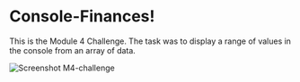 # Console-Finances!


This is the Module 4 Challenge. The task was to display a range of values in the console from an array of data.


![Screenshot M4-challenge](https://user-images.githubusercontent.com/55624526/211142764-84312862-c9ba-46ad-9f32-cb0e7ffbd886.png)
